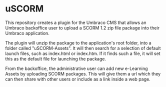 # uSCORM 
<a id="top" style="display:none"></a>

This repository creates a plugin for the Umbraco CMS that allows an Umbraco backoffice user to upload a SCORM 1.2 zip file package into their Umbraco application.

The plugin will unzip the package to the application's root folder, into a folder called "uSCORM-Assets".  It will then search for a selection of default launch files, such as index.html or index.htm.  If it finds such a file, it will set this as the default file for launching the package.

From the backoffice, the administrative user can add new e-Learning Assets by uploading SCORM packages.  This will give them a url which they can then share with other users or include as a link inside a web page.
